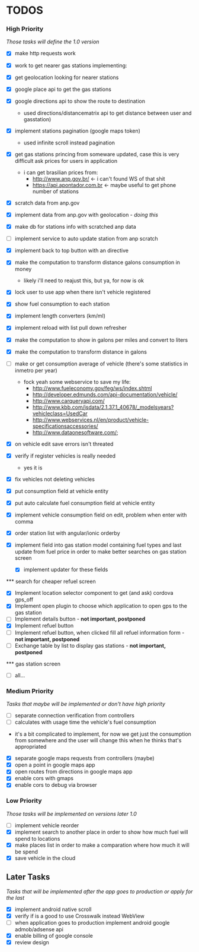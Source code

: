 # TODOS

### High Priority
*Those tasks will define the 1.0 version*

- [x] make http requests work
- [x] work to get nearer gas stations implementing:
 - [x] get geolocation looking for nearer stations
 - [x] google place api to get the gas stations
 - [x] google directions api to show the route to destination
   - used directions/distancematrix api to get distance between user and gasstation)
- [x] implement stations pagination (google maps token)
   - used infinite scroll instead pagination
- [x] get gas stations princing from someware updated, case this is very difficult ask prices for users in application
    - i can get brasilian prices from:
        - http://www.anp.gov.br/ <- i can't found WS of that shit
        - https://api.apontador.com.br <- maybe useful to get phone number of stations
- [x] scratch data from anp.gov
- [x] implement data from anp.gov with geolocation - *doing this*
- [x] make db for stations info with scratched anp data
- [ ] implement service to auto update station from anp scratch
- [x] implement back to top button with an directive
- [x] make the computation to transform distance galons consumption in money
    - likely i'll need to reajust this, but ya, for now is ok
- [x] lock user to use app when there isn't vehicle registered
- [x] show fuel consumption to each station
- [x] implement length converters (km/ml)
- [x] implement reload with list pull down refresher
- [x] make the computation to show in galons per miles and convert to liters
- [x] make the computation to transform distance in galons
- [ ] make or get consumption average of vehicle (there's some statistics in inmetro per year)
    - fock yeah some webservice to save my life:
        - http://www.fueleconomy.gov/feg/ws/index.shtml
        - http://developer.edmunds.com/api-documentation/vehicle/
        - http://www.carqueryapi.com/
        - http://www.kbb.com/jsdata/2.1.37.1_40678/_modelsyears?vehicleclass=UsedCar
        - http://www.webservices.nl/en/product/vehicle-specificationsaccessories/
        - http://www.dataonesoftware.com/;
- [x] on vehicle edit save errors isn't threated
- [x] verify if register vehicles is really needed
    - yes it is
- [x] fix vehicles not deleting vehicles
- [x] put consumption field at vehicle entity
- [x] put auto calculate fuel consumption field at vehicle entity
- [x] implement vehicle consumption field on edit, problem when enter with comma
- [x] order station list with angular/ionic orderby

- [x] implement field into gas station model containing fuel types and last update from fuel price in order to make better searches on gas station screen
    - [x] implement updater for these fields

*** search for cheaper refuel screen
- [x] Implement location selector component to get (and ask) cordova gps_off
- [x] Implement open plugin to choose which application to open gps to the gas station
- [ ] Implement details button - **not important, postponed**
- [x] Implement refuel button
- [ ] Implement refuel button, when clicked fill all refuel information form - **not important, postponed**
- [ ] Exchange table by list to display gas stations - **not important, postponed**

*** gas station screen
- [ ] all...

### Medium Priority
*Tasks that maybe will be implemented or don't have high priority*

- [ ] separate connection verification from controllers
- [ ] calculates with usage time the vehicle's fuel consumption
 - it's a bit complicated to implement, for now we get just the consumption from somewhere and the user will change this when he thinks that's appropriated
- [x] separate google maps requests from controllers (maybe)
- [x] open a point in google maps app
- [x] open routes from directions in google maps app
- [x] enable cors with gmaps
- [x] enable cors to debug via browser

### Low Priority
*Those tasks will be implemented on versions later 1.0*

- [ ] implement vehicle reorder
- [x] implement search to another place in order to show how much fuel will spend to locations
- [x] make places list in order to make a comparation where how much it will be spend
- [x] save vehicle in the cloud

## Later Tasks
*Tasks that will be implemented after the app goes to production or apply for the last*

- [x] implement android native scroll
- [x] verify if is a good to use Crosswalk instead WebView
- [ ] when application goes to production implement android google admob/adsense api
- [x] enable billing of google console
- [x] review design
